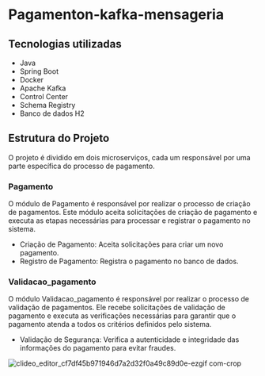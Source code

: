 # Pagamenton-kafka-mensageria

## Tecnologias utilizadas
* Java
* Spring Boot
* Docker
* Apache Kafka
* Control Center
* Schema Registry
* Banco de dados H2

## Estrutura do Projeto
O projeto é dividido em dois microserviços, cada um responsável por uma parte específica do processo de pagamento.

### Pagamento
O módulo de Pagamento é responsável por realizar o processo de criação de pagamentos. Este módulo aceita solicitações de criação de pagamento e executa as etapas necessárias para processar e registrar o pagamento no sistema.

* Criação de Pagamento: Aceita solicitações para criar um novo pagamento.
* Registro de Pagamento: Registra o pagamento no banco de dados.
  
### Validacao_pagamento
O módulo Validacao_pagamento é responsável por realizar o processo de validação de pagamentos. Ele recebe solicitações de validação de pagamento e executa as verificações necessárias para garantir que o pagamento atenda a todos os critérios definidos pelo sistema.

* Validação de Segurança: Verifica a autenticidade e integridade das informações do pagamento para evitar fraudes.

![clideo_editor_cf7df45b971946d7a2d32f0a49c89d0e-ezgif com-crop](https://github.com/LuandsonAlves/Pagamento-kafka-mensageria/assets/90480558/ef232a76-b0e8-4470-a9ec-951ecd8abee7)
